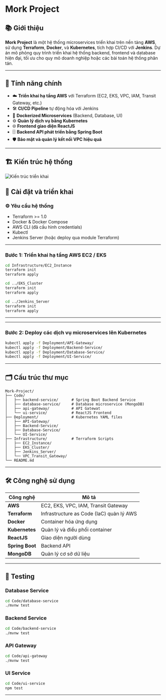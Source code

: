 
# Mork Project

## 📚 Giới thiệu

**Mork Project** là một hệ thống microservices triển khai trên nền tảng **AWS**, sử dụng **Terraform**, **Docker**, và **Kubernetes**, tích hợp CI/CD với **Jenkins**. Dự án mô phỏng quy trình triển khai hệ thống backend, frontend và database hiện đại, tối ưu cho quy mô doanh nghiệp hoặc các bài toán hệ thống phân tán.

---

## 🎯 Tính năng chính

- ☁️ **Triển khai hạ tầng AWS** với Terraform (EC2, EKS, VPC, IAM, Transit Gateway, etc.)
- 🛠️ **CI/CD Pipeline** tự động hóa với Jenkins
- 🐳 **Dockerized Microservices** (Backend, Database, UI)
- ⚙️ **Quản lý dịch vụ bằng Kubernetes**
- 🌐 **Frontend giao diện ReactJS**
- 🗄️ **Backend API phát triển bằng Spring Boot**
- 🛡️ **Bảo mật và quản lý kết nối VPC hiệu quả**

---

## 🏗️ Kiến trúc hệ thống

![Kiến trúc triển khai](https://github.com/user-attachments/assets/f9189909-81c2-4555-bfec-39132d3aa248)

## 🚀 Cài đặt và triển khai

### ⚙️ Yêu cầu hệ thống

- Terraform >= 1.0
- Docker & Docker Compose
- AWS CLI (đã cấu hình credentials)
- Kubectl
- Jenkins Server (hoặc deploy qua module Terraform)

---

### Bước 1: Triển khai hạ tầng AWS EC2 / EKS

```bash
cd Infrastructure/EC2_Instance
terraform init
terraform apply

cd ../EKS_Cluster
terraform init
terraform apply

cd ../Jenkins_Server
terraform init
terraform apply
```

---


---

### Bước 2: Deploy các dịch vụ microservices lên Kubernetes

```bash
kubectl apply -f Deployment/API-Gateway/
kubectl apply -f Deployment/Backend-Service/
kubectl apply -f Deployment/Database-Service/
kubectl apply -f Deployment/UI-Service/
```

---

## 🗂️ Cấu trúc thư mục

```
Mork-Project/
├── Code/
│   ├── backend-service/      # Spring Boot Backend Service
│   ├── database-service/     # Database microservice (MongoDB)
│   ├── api-gateway/          # API Gatewat
│   └── ui-service/           # ReactJS Frontend
├── Deployment/               # Kubernetes YAML files
│   ├── API-Gateway/
│   ├── Backend-Service/
│   ├── Database-Service/
│   └── UI-Service/
├── Infrastructure/           # Terraform Scripts
│   ├── EC2_Instance/
│   ├── EKS_Cluster/
│   ├── Jenkins_Server/
│   └── VPC_Transit_Gateway/
└── README.md
```

---

## 🛠️ Công nghệ sử dụng

| Công nghệ  | Mô tả                                |
|------------|-------------------------------------|
| **AWS**        | EC2, EKS, VPC, IAM, Transit Gateway |
| **Terraform**  | Infrastructure as Code (IaC) quản lý AWS |
| **Docker**     | Container hóa ứng dụng |
| **Kubernetes** | Quản lý và điều phối container |
| **ReactJS**    | Giao diện người dùng |
| **Spring Boot**| Backend API |
| **MongoDB**    | Quản lý cơ sở dữ liệu |

---

## 🧪 Testing

### Database Service

```bash
cd Code/database-service
./mvnw test
```

### Backend Service

```bash
cd Code/backend-service
./mvnw test
```

### API Gateway

```bash
cd Code/api-gateway
./mvnw test
```

### UI Service

```bash
cd Code/ui-service
npm test
```

---
